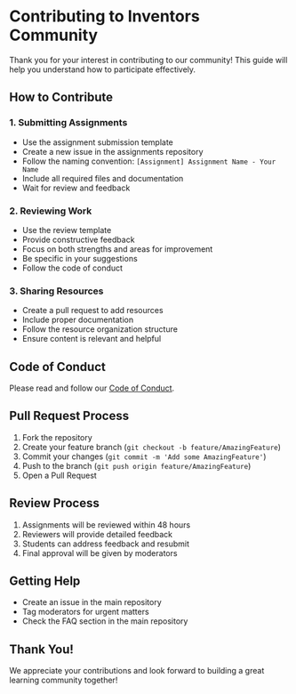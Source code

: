 # Contributing to Inventors Community

Thank you for your interest in contributing to our community! This guide will help you understand how to participate effectively.

## How to Contribute

### 1. Submitting Assignments
- Use the assignment submission template
- Create a new issue in the assignments repository
- Follow the naming convention: `[Assignment] Assignment Name - Your Name`
- Include all required files and documentation
- Wait for review and feedback

### 2. Reviewing Work
- Use the review template
- Provide constructive feedback
- Focus on both strengths and areas for improvement
- Be specific in your suggestions
- Follow the code of conduct

### 3. Sharing Resources
- Create a pull request to add resources
- Include proper documentation
- Follow the resource organization structure
- Ensure content is relevant and helpful

## Code of Conduct

Please read and follow our [Code of Conduct](CODE_OF_CONDUCT.md).

## Pull Request Process

1. Fork the repository
2. Create your feature branch (`git checkout -b feature/AmazingFeature`)
3. Commit your changes (`git commit -m 'Add some AmazingFeature'`)
4. Push to the branch (`git push origin feature/AmazingFeature`)
5. Open a Pull Request

## Review Process

1. Assignments will be reviewed within 48 hours
2. Reviewers will provide detailed feedback
3. Students can address feedback and resubmit
4. Final approval will be given by moderators

## Getting Help

- Create an issue in the main repository
- Tag moderators for urgent matters
- Check the FAQ section in the main repository

## Thank You!

We appreciate your contributions and look forward to building a great learning community together! 